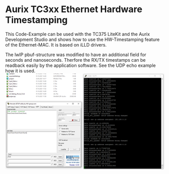 # Aurix TC3xx Ethernet Hardware Timestamping

This Code-Example can be used with the TC375 LiteKit and the Aurix Development Studio and shows how to use the HW-Timestamping feature of the Ethernet-MAC.
It is based on iLLD drivers.

The lwIP pbuf-structure was modified to have an additional field for seconds and nanoseconds. Therfore the RX/TX timestamps can be readback easily by the application software.
See the UDP echo example how it is used.
![alt text](hwtime.PNG)
